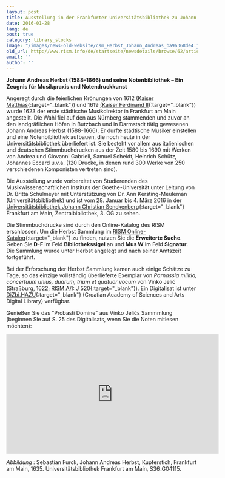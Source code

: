 ```yaml
---
layout: post
title: Ausstellung in der Frankfurter Universitätsbibliothek zu Johann Andreas Herbst aus Anlass des 350. Todestags
date: 2016-01-28
lang: de
post: true
category: library_stocks
image: "/images/news-old-website/csm_Herbst_Johann_Andreas_ba9a368de4.jpg"
old_url: http://www.rism.info/de/startseite/newsdetails/browse/62/article/64/exhibit-at-the-frankfurt-university-library-350th-anniversary-of-johann-andreas-herbsts-death.html
email: ''
author: ''
---
```



**Johann Andreas Herbst (1588–1666) und seine Notenbibliothek – Ein Zeugnis für Musikpraxis und Notendruckkunst**



Angeregt durch die feierlichen Krönungen von 1612 ([Kaiser Matthias](http://www.habsburger.net/de/personen/habsburger-herrscher/matthias){:target="_blank"}) und 1619 [(Kaiser Ferdinand II](http://www.habsburger.net/de/personen/habsburger-herrscher/ferdinand-ii){:target="_blank"}) wurde 1623 der erste städtische Musikdirektor in Frankfurt am Main angestellt. Die Wahl fiel auf den aus Nürnberg stammenden und zuvor an den landgräflichen Höfen in Butzbach und in Darmstadt tätig gewesenen Johann Andreas Herbst (1588-1666). Er durfte städtische Musiker einstellen und eine Notenbibliothek aufbauen, die noch heute in der Universitätsbibliothek überliefert ist. Sie besteht vor allem aus italienischen und deutschen Stimmbuchdrucken aus der Zeit 1580 bis 1690 mit Werken von Andrea und Giovanni Gabrieli, Samuel Scheidt, Heinrich Schütz, Johannes Eccard u.v.a. (120 Drucke, in denen rund 300 Werke von 250 verschiedenen Komponisten vertreten sind).



Die Ausstellung wurde vorbereitet von Studierenden des Musikwissenschaftlichen Instituts der Goethe-Universität unter Leitung von Dr. Britta Schulmeyer mit Unterstützung von Dr. Ann Kersting-Meuleman (Universitätsbibliothek) und ist vom 28. Januar bis 4. März 2016 in der [Universitätsbibliothek Johann Christian Senckenberg](http://www.ub.uni-frankfurt.de/){:target="_blank"} Frankfurt am Main, Zentralbibliothek, 3. OG zu sehen.



Die Stimmbuchdrucke sind durch den Online-Katalog des RISM erschlossen. Um die Herbst Sammlung im [RISM Online-Katalog](https://opac.rism.info/metaopac/start.do?View=rism){:target="_blank"} zu finden, nutzen Sie die **Erweiterte Suche**. Geben Sie **D-F** im Feld **Bibliothekssigel** an und **Mus W** im Feld **Signatur**. Die Sammlung wurde unter Herbst angelegt und nach seiner Amtszeit fortgeführt.

Bei der Erforschung der Herbst Sammlung kamen auch einige Schätze zu Tage, so das einzige vollständig überlieferte Exemplar von _Parnassia militia, concertuum unius, duarum, trium et quatuor vocum_ von Vinko Jelić (Straßburg, 1622; [RISM A/I: J 520](https://opac.rism.info/search?id=00000990032582){:target="_blank"}). Ein Digitalisat ist unter [DiZbi.HAZU](http://dizbi.hazu.hr/object/3520){:target="_blank"} (Croatian Academy of Sciences and Arts Digital Library) verfügbar.

Genießen Sie das "Probasti Domine" aus Vinko Jelićs Sammmlung (beginnen Sie auf S. 25 des Digitalisats, wenn Sie die Noten mitlesen möchten):

<iframe width="560" height="315" src="https://www.youtube.com/embed/wV1b0Kj1onM" frameborder="0" allowfullscreen></iframe>

_Abbildung_ : Sebastian Furck, Johann Andreas Herbst, Kupferstich, Frankfurt am Main, 1635. Universitätsbibliothek Frankfurt am Main, S36\_G04115.

<script type="text/javascript">var switchTo5x=true;</script><script type="text/javascript" src="http://w.sharethis.com/button/buttons.js"></script><script type="text/javascript">stLight.options({publisher: "9b601438-1ce1-49d8-bfd7-9cff5df54c17", doNotHash: false, doNotCopy: false, hashAddressBar: false});</script>
